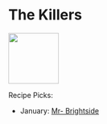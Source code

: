 # The Killers

<img src="https://upload.wikimedia.org/wikipedia/en/thumb/d/d1/Mr.-Brightside.jpg/220px-Mr.-Brightside.jpg" height="100" width="100" />

Recipe Picks:

- January: [Mr- Brightside](../song/jan/mr_brightside.md)
